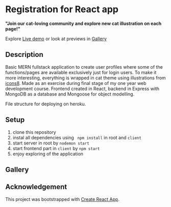 # Registration for React app

**"Join our cat-loving community and explore new cat illustration on each page!"**

Explore [Live demo](https://cat-world-full.herokuapp.com) or look at previews in [Gallery](#gallery)

## Description

Basic MERN fullstack application to create user profiles where some of the functions/pages are available exclusively just for login users. To make it more interesting, everything is wrapped in cat theme using illustrations from [icons8](https://icons8.com). Made as an exercise during final stage of my one year web development course. Frontend created in React, backend in Express with MongoDB as a database and Mongoose for object modelling.

File structure for deploying on heroku.

## Setup

1. clone this repository
2. instal all dependencies using ` npm install` in root and `client`
3. start server in root by `nodemon start`
4. start frontend part in `client` by `npm start`
5. enjoy exploring of the application

## Gallery

## Acknowledgement

This project was bootstrapped with [Create React App](https://github.com/facebook/create-react-app).
